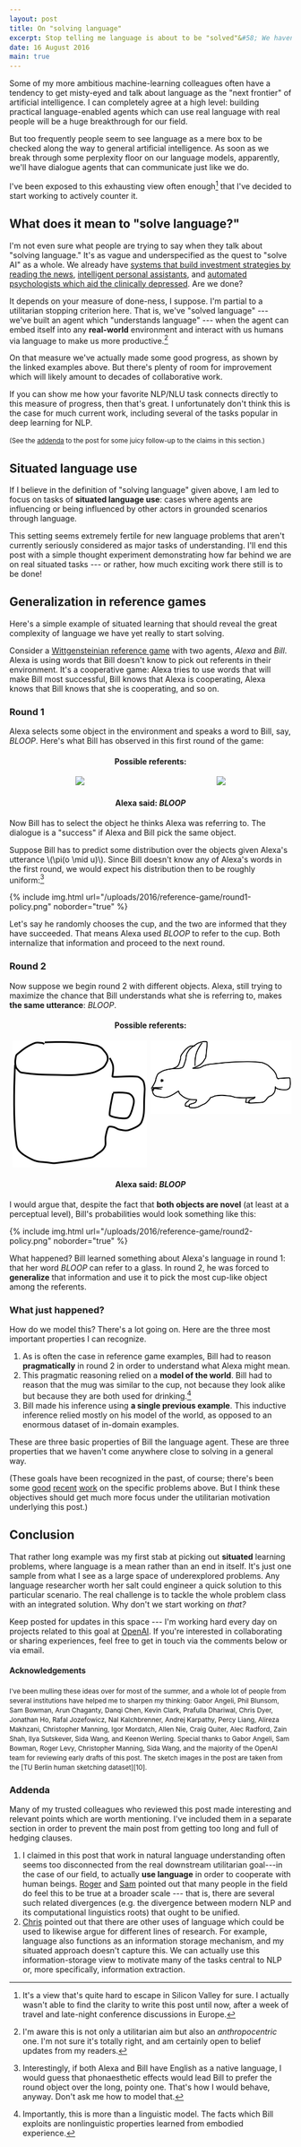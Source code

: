 ```yaml
---
layout: post
title: On "solving language"
excerpt: Stop telling me language is about to be "solved"&#58; We haven't even found the right tasks yet.
date: 16 August 2016
main: true
---
```


Some of my more ambitious machine-learning colleagues often have a tendency to
get misty-eyed and talk about language as the "next frontier" of artificial
intelligence. I can completely agree at a high level: building practical
language-enabled agents which can use real language with real people will be a
huge breakthrough for our field.

But too frequently people seem to see language as a mere box to be checked
along the way to general artificial intelligence. As soon as we break through
some perplexity floor on our language models, apparently, we'll have dialogue
agents that can communicate just like we do.

I've been exposed to this exhausting view often enough[^1] that I've decided to
start working to actively counter it.

## What does it mean to "solve language?"

I'm not even sure what people are trying to say when they talk about
"solving language." It's as vague and underspecified as the quest to "solve
AI" as a whole. We already have [systems that build investment strategies by
reading the news][1], [intelligent personal assistants][2], and [automated
psychologists which aid the clinically depressed][3]. Are we done?

It depends on your measure of done-ness, I suppose. I'm partial to a
utilitarian stopping criterion here. That is, we've "solved language" --- we've
built an agent which "understands language" --- when the agent can embed itself
into any **real-world** environment and interact with us humans via language to
make us more productive.[^3]

On that measure we've actually made some good progress, as shown by the linked
examples above. But there's plenty of room for improvement which will likely
amount to decades of collaborative work.

If you can show me how your favorite NLP/NLU task connects directly to this
measure of progress, then that's great. I unfortunately don't think this is the
case for much current work, including several of the tasks popular in deep
learning for NLP.

<small>(See the [addenda](#addenda) to the post for some juicy follow-up to
        the claims in this section.)</small>

## Situated language use

If I believe in the definition of "solving language" given above, I am led to
focus on tasks of **situated language use**: cases where agents are
influencing or being influenced by other actors in grounded scenarios through
language.

This setting seems extremely fertile for new language problems that aren't
currently seriously considered as major tasks of understanding. I'll end this
post with a simple thought experiment demonstrating how far behind we are on
real situated tasks --- or rather, how much exciting work there still is to be
done!

## Generalization in reference games

Here's a simple example of situated learning that should reveal the great
complexity of language we have yet really to start solving.

Consider a [Wittgensteinian reference game][4] with two agents, *Alexa* and
*Bill*. Alexa is using words that Bill doesn't know to pick out referents in
their environment. It's a cooperative game: Alexa tries to use words that will
make Bill most successful, Bill knows that Alexa is cooperating, Alexa knows
that Bill knows that she is cooperating, and so on.

### Round 1

Alexa selects some object in the environment and speaks a word to Bill, say,
*BLOOP*. Here's what Bill has observed in this first round of the game:

<div style="text-align:center">
<h4>Possible referents:</h4>
<div style="margin-top:10px">
<div style="width:50%;float:left;"><img src="{{site.url}}/uploads/2016/reference-game/glass.png" style="border:none" /></div>
<div style="width:50%;float:left;"><img src="{{site.url}}/uploads/2016/reference-game/pen.png" style="border:none;" /></div>
</div>
<br style="clear:left"/>
<h4>Alexa said: <em>BLOOP</em></h4>
</div>

Now Bill has to select the object he thinks Alexa was referring to. The
dialogue is a "success" if Alexa and Bill pick the same object.

Suppose Bill has to predict some distribution over the objects given Alexa's
utterance \\(\pi(o \mid u)\\). Since Bill doesn't know any of Alexa's words
in the first round, we would expect his distribution then to be roughly
uniform:[^5]

{% include img.html url="/uploads/2016/reference-game/round1-policy.png" noborder="true" %}

Let's say he randomly chooses the cup, and the two are informed that they have
succeeded. That means Alexa used *BLOOP* to refer to the cup. Both internalize
that information and proceed to the next round.

### Round 2

Now suppose we begin round 2 with different objects. Alexa, still trying to
maximize the chance that Bill understands what she is referring to, makes
**the same utterance**: *BLOOP*.

<div style="text-align:center">
<h4>Possible referents:</h4>
<div style="margin-top:10px">
<div style="width:50%;float:left;"><img src="/uploads/2016/reference-game/mug.png" style="border:none" /></div>
<div style="width:50%;float:left;"><img src="/uploads/2016/reference-game/rabbit.png" style="border:none;" /></div>
</div>
<br style="clear:left"/>
<h4>Alexa said: <em>BLOOP</em></h4>
</div>

I would argue that, despite the fact that **both objects are novel** (at least
at a perceptual level), Bill's probabilities would look something like this:

{% include img.html url="/uploads/2016/reference-game/round2-policy.png" noborder="true" %}

What happened? Bill learned something about Alexa's language in round 1: that
her word *BLOOP* can refer to a glass. In round 2, he was forced to
**generalize** that information and use it to pick the most cup-like object
among the referents.

### What just happened?

How do we model this? There's a lot going on. Here are the three most important
properties I can recognize.

1. As is often the case in reference game examples, Bill had to reason
   **pragmatically** in round 2 in order to understand what Alexa might mean.
2. This pragmatic reasoning relied on a **model of the world**. Bill had to
   reason that the mug was similar to the cup, not because they look alike but
   because they are both used for drinking.[^6]
3. Bill made his inference using **a single previous example**. This inductive
   inference relied mostly on his model of the world, as opposed to an enormous
   dataset of in-domain examples.

These are three basic properties of Bill the language agent. These are three
properties that we haven't come anywhere close to solving in a general way.

(These goals have been recognized in the past, of course; there's been some
 [good][7] [recent][8] [work][9] on the specific problems above. But I think
 these objectives should get much more focus under the utilitarian motivation
 underlying this post.)

## Conclusion

That rather long example was my first stab at picking out **situated** learning
problems, where language is a mean rather than an end in itself. It's just one
sample from what I see as a large space of underexplored problems. Any language
researcher worth her salt could engineer a quick solution to this particular
scenario. The real challenge is to tackle the whole problem class with an
integrated solution. Why don't we start working on *that?*

Keep posted for updates in this space --- I'm working hard every day
on projects related to this goal at [OpenAI][5]. If you're interested in
collaborating or sharing experiences, feel free to get in touch via the
comments below or via email.

#### Acknowledgements

<small>
I've been mulling these ideas over for most of the summer, and a whole lot of
people from several institutions have helped me to sharpen my thinking: Gabor
Angeli, Phil Blunsom, Sam Bowman, Arun Chaganty, Danqi Chen, Kevin Clark,
    Prafulla Dhariwal, Chris Dyer, Jonathan Ho, Rafal Jozefowicz, Nal
    Kalchbrenner, Andrej Karpathy, Percy Liang, Alireza Makhzani, Christopher
    Manning, Igor Mordatch, Allen Nie, Craig Quiter, Alec Radford, Zain Shah,
    Ilya Sutskever, Sida Wang, and Keenon Werling.
</small>

<small>
Special thanks to Gabor Angeli, Sam Bowman, Roger Levy, Christopher Manning,
Sida Wang, and the majority of the OpenAI team for reviewing early drafts of
this post.
</small>

<small>
The sketch images in the post are taken from the [TU Berlin human sketching
dataset][10].
</small>

### Addenda

Many of my trusted colleagues who reviewed this post made interesting and
relevant points which are worth mentioning. I've included them in a separate
section in order to prevent the main post from getting too long and full of
hedging clauses.

1. I claimed in this post that work in natural language understanding often
   seems too disconnected from the real downstream utilitarian goal---in the
   case of our field, to actually **use language** in order to cooperate with
   human beings. [Roger][11] and [Sam][12] pointed out that many people in
   the field do feel this to be true at a broader scale --- that is, there are
   several such related divergences (e.g. the divergence between modern NLP and
   its computational linguistics roots) that ought to be unified.
2. [Chris][13] pointed out that there are other uses of language which could
   be used to likewise argue for different lines of research. For example,
   language also functions as an information storage mechanism, and my
   situated approach doesn't capture this. We can actually use this
   information-storage view to motivate many of the tasks central to NLP or,
   more specifically, information extraction.

<script type="text/javascript" src="http://cdn.mathjax.org/mathjax/latest/MathJax.js?config=TeX-AMS-MML_HTMLorMML"></script>
<script type="text/javascript">
MathJax.Hub.Config({TeX: { equationNumbers: { autoNumber: "AMS" } } });
</script>

[1]: https://www.rebellionresearch.com/
[2]: http://www.apple.com/ios/siri/
[3]: https://x2.ai/
[4]: https://en.wikipedia.org/wiki/Language-game_(philosophy)
[5]: https://openai.com
[6]: https://lilt.com/
[7]: https://arxiv.org/abs/1604.00562
[8]: http://www.mit.edu/~rplevy/papers/potts-levy-2015-bls.pdf
[9]: https://papers.nips.cc/paper/4929-learning-and-using-language-via-recursive-pragmatic-reasoning-about-other-agents
[10]: http://cybertron.cg.tu-berlin.de/eitz/projects/classifysketch/
[11]: http://www.mit.edu/~rplevy/
[12]: https://www.nyu.edu/projects/bowman/
[13]: http://nlp.stanford.edu/manning/

[^1]: It's a view that's quite hard to escape in Silicon Valley for sure. I actually wasn't able to find the clarity to write this post until now, after a week of travel and late-night conference discussions in Europe.
[^3]: I'm aware this is not only a utilitarian aim but also an *anthropocentric* one. I'm not sure it's totally right, and am certainly open to belief updates from my readers.
[^5]: Interestingly, if both Alexa and Bill have English as a native language, I would guess that phonaesthetic effects would lead Bill to prefer the round object over the long, pointy one. That's how I would behave, anyway. Don't ask me how to model that.
[^6]: Importantly, this is more than a linguistic model. The facts which Bill exploits are nonlinguistic properties learned from embodied experience.
[^7]: There is plenty of work on computational pragmatic reasoning and fast concept learning in isolated settings, but I'm not aware of integrated / situated applications.
